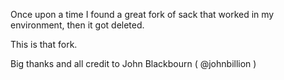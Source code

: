 Once upon a time I found a great fork of sack that worked in my environment, then it got deleted.

This is that fork.

Big thanks and all credit to John Blackbourn ( @johnbillion )
